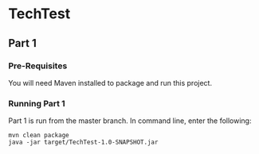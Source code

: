 # TechTest

## Part 1
### Pre-Requisites
You will need Maven installed to package and run this project.
### Running Part 1
Part 1 is run from the master branch.
In command line, enter the following:
```
mvn clean package
java -jar target/TechTest-1.0-SNAPSHOT.jar
```
